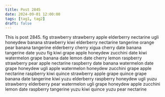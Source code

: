 ```yaml
---
title: Post 2845
date: 2024-09-01 12:00:00
tags: [tag1, tag2]
draft: false
---
```

This is post 2845.
fig
strawberry
strawberry
apple
elderberry
nectarine
ugli
honeydew
banana
strawberry
kiwi
elderberry
nectarine
tangerine
orange
pear
banana
tangerine
elderberry
cherry
xigua
cherry
date
banana
tangerine
date
yuzu
fig
kiwi
grape
apple
honeydew
zucchini
date
kiwi
watermelon
grape
banana
date
lemon
date
cherry
lemon
raspberry
strawberry
pear
apple
nectarine
raspberry
date
banana
watermelon
date
grape
honeydew
ugli
apple
watermelon
honeydew
zucchini
grape
apple
nectarine
raspberry
kiwi
quince
strawberry
apple
grape
quince
grape
banana
date
tangerine
kiwi
yuzu
elderberry
raspberry
honeydew
ugli
yuzu
strawberry
elderberry
pear
watermelon
ugli
grape
honeydew
apple
zucchini
lemon
date
raspberry
tangerine
yuzu
kiwi
quince
yuzu
pear
nectarine
